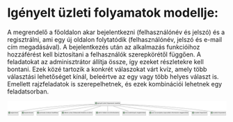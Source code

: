 # Igényelt üzleti folyamatok modellje: 

A megrendelő a főoldalon akar bejelentkezni (felhasználónév és jelszó) és a regisztrálni, ami egy új oldalon folytatódik (felhasználónév, jelszó és e-mail cím megadásával). A bejelentkezés után az alkalmazás funkcióihoz hozzáférést kell biztosítani a felhasználók szerepkörétől függően. A feladatokat az adminisztrátor állítja össze, így ezeket részletekre kell bontani. Ezek közé tartozik a konkrét válaszokat várt kvíz, amely több választási lehetőséget kínál, beleértve az egy vagy több helyes választ is. Emellett rajzfeladatok is szerepelhetnek, és ezek kombinációi lehetnek egy feladatsorban.

![UML Diagram](functional_req/uml.png)
